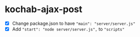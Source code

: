 # kochab-ajax-post

- [X] Change package.json to have `"main": "server/server.js"`
- [X] Add `"start": "node server/server.js",` to `"scripts"`